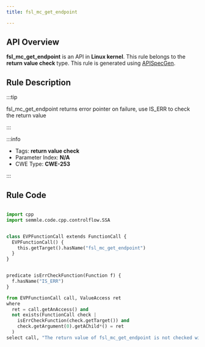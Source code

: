 ```yaml
---
title: fsl_mc_get_endpoint

---
```



## API Overview
**fsl_mc_get_endpoint** is an API in **Linux kernel**. This rule belongs to the **return value check** type. This rule is generated using [APISpecGen](../../tools/APISpecGen).
## Rule Description

:::tip

fsl_mc_get_endpoint returns error pointer on failure, use IS_ERR to check the return value

:::

:::info

- Tags: **return value check**
- Parameter Index: **N/A**
- CWE Type: **CWE-253**

:::

## Rule Code
```python

import cpp
import semmle.code.cpp.controlflow.SSA


class EVPFunctionCall extends FunctionCall {
  EVPFunctionCall() {
    this.getTarget().hasName("fsl_mc_get_endpoint")
  }
}


predicate isErrCheckFunction(Function f) {
  f.hasName("IS_ERR") 
}

from EVPFunctionCall call, ValueAccess ret
where
  ret = call.getAnAccess() and
  not exists(FunctionCall check |
    isErrCheckFunction(check.getTarget()) and
    check.getArgument(0).getAChild*() = ret
  )
select call, "The return value of fsl_mc_get_endpoint is not checked with IS_ERR."
    
```